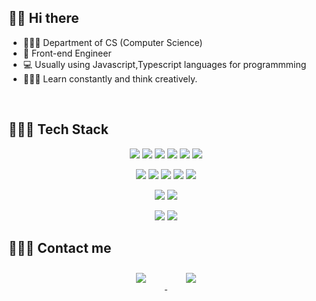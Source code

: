 ## 👋🏻 Hi there  

- 👩🏻‍💼   Department of CS (Computer Science)
- 🙋   Front-end Engineer
- 💻   Usually using Javascript,Typescript languages for programmming
- 👩🏻‍🏫   Learn constantly and think creatively.

<br>

## 👩🏻‍💻 Tech Stack 

<p align="center">
    <img src="https://img.shields.io/badge/Javascript-ffb13b?style=flat-square&logo=javascript&logoColor=white"/>
    <img src="https://img.shields.io/badge/Typescript-3178C6?style=flat-square&logo=typescript&logoColor=white"/>
    <img src="https://img.shields.io/badge/Python-3766AB?style=flat-square&logo=Python&logoColor=white"/>
    <img src="https://img.shields.io/badge/C-A8B9CC?style=flat-square&logo=C&logoColor=white"/>
    <img src="https://img.shields.io/badge/HTML-E34F26?style=flat-square&logo=html5&logoColor=white"/>
    <img src="https://img.shields.io/badge/CSS-1572B6?style=flat-square&logo=css3&logoColor=white"/>
</p>

<p align="center">
    <img src="https://img.shields.io/badge/Vue-4FC08D?style=flat-square&logo=Vue.js&logoColor=white"/>
    <img src="https://img.shields.io/badge/Electron-47848F?style=flat-square&logo=Electron&logoColor=white"/>
    <img src="https://img.shields.io/badge/PWA-5A0FC8?style=flat-square&logo=pwa&logoColor=white"/>
    <img src="https://img.shields.io/badge/Node-339933?style=flat-square&logo=node.js&logoColor=white"/>
    <img src="https://img.shields.io/badge/Vuetify-1867C0?style=flat-square&logo=vuetify&logoColor=white"/>
</p>

<p align="center">    
    <img src="https://img.shields.io/badge/aws-333664?style=flat-square&logo=amazon-aws&logoColor=white"/>
    <img src="https://img.shields.io/badge/Jenkins-D24939?style=flat-square&logo=Jenkins&logoColor=white"/>
</p>

<p align="center">
    <img src="https://img.shields.io/badge/ClickUp-7B68EE?style=flat-square&logo=ClickUp&logoColor=white"/>
    <img src="https://img.shields.io/badge/Figma-F24E1E?style=flat-square&logo=Figma&logoColor=white"/>
</p>


## 🙋🏻‍♀️ Contact me

<div align="center">
    <a href="mailto:dbswnsdud12336@gmail.com">
        <img 
            src="https://img.shields.io/badge/Gmail-D14836?style=for-the-badge&logo=gmail&logoColor=white&link=https://instagram.com/yjy01290129/"
            style="height: auto; margin-left: 20px; margin-right: 20px; padding: 10px;"/>
    </a>
    <a href="https://instagram.com/yjy01290129">
        <img 
            src="https://img.shields.io/badge/Instagram-E4405F?style=for-the-badge&logo=instagram&logoColor=white&link=https://instagram.com/yjy01290129/"
            style="height: auto; margin-left: 20px; margin-right: 20px; padding: 10px;"/>
    </a>
    
</div>

<!--
**dbswnsdud123** is a ✨ _special_ ✨ repository because its `README.md` (this file) appears on your GitHub profile.

Here are some ideas to get you started:

- 🔭 I’m currently working on ...
- 🌱 I’m currently learning ...
- 👯 I’m looking to collaborate on ...
- 🤔 I’m looking for help with ...
- 💬 Ask me about ...
- 📫 How to reach me: ...
- 😄 Pronouns: ...
- ⚡ Fun fact: ...
-->
